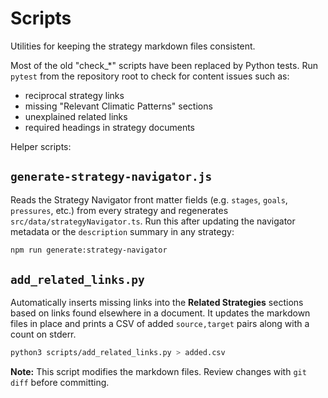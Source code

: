 # Scripts

Utilities for keeping the strategy markdown files consistent.

Most of the old "check_*" scripts have been replaced by Python tests.
Run `pytest` from the repository root to check for content issues such as:

- reciprocal strategy links
- missing "Relevant Climatic Patterns" sections
- unexplained related links
- required headings in strategy documents

Helper scripts:

## `generate-strategy-navigator.js`
Reads the Strategy Navigator front matter fields (e.g. `stages`, `goals`,
`pressures`, etc.) from every strategy and regenerates
`src/data/strategyNavigator.ts`. Run this after updating the navigator metadata
or the `description` summary in any strategy:

```bash
npm run generate:strategy-navigator
```

## `add_related_links.py`
Automatically inserts missing links into the **Related Strategies** sections
based on links found elsewhere in a document. It updates the markdown files
in place and prints a CSV of added `source,target` pairs along with a count
on stderr.

```bash
python3 scripts/add_related_links.py > added.csv
```

**Note:** This script modifies the markdown files. Review changes with `git diff`
before committing.
